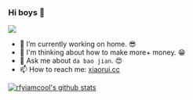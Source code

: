 ### Hi boys 👋

![](https://github.com/rfyiamcool/rfyiamcool/header.png)

- 🌈 I’m currently working on home. 😎
- 🤔 I'm thinking about how to make more+ money. 😁
- 💬 Ask me about `da bao jian`. 😍
- 📫 How to reach me: [xiaorui.cc](http://xiaorui.cc)

[![rfyiamcool's github stats](https://github-readme-stats.vercel.app/api?username=rfyiamcool)](https://github.com/rfyiamcool)